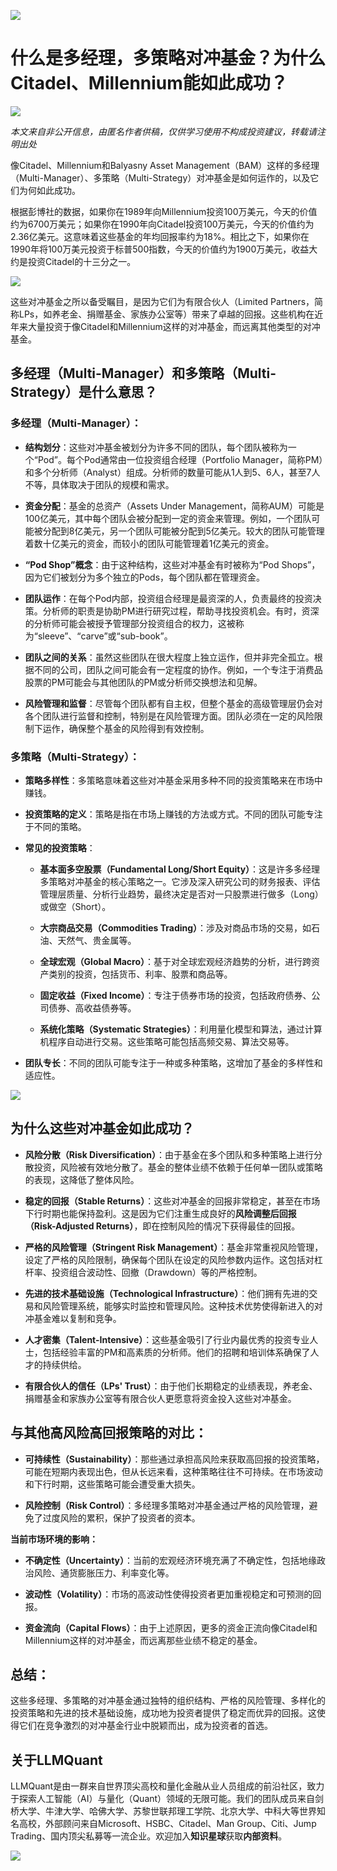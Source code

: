 ![](https://fastly.jsdelivr.net/gh/bucketio/img11@main/2024/10/21/1729466068183-23134fce-3131-4262-b18c-f378d71af4f6.gif)
# 什么是多经理，多策略对冲基金？为什么Citadel、Millennium能如此成功？

![](https://fastly.jsdelivr.net/gh/bucketio/img9@main/2024/10/20/1729465031968-b3c8959e-1d37-4b8a-91b1-b0b0dfe25143.png)

*本文来自非公开信息，由匿名作者供稿，仅供学习使用不构成投资建议，转载请注明出处*

像Citadel、Millennium和Balyasny Asset Management（BAM）这样的多经理（Multi-Manager）、多策略（Multi-Strategy）对冲基金是如何运作的，以及它们为何如此成功。

根据彭博社的数据，如果你在1989年向Millennium投资100万美元，今天的价值约为6700万美元；如果你在1990年向Citadel投资100万美元，今天的价值约为2.36亿美元。这意味着这些基金的年均回报率约为18%。相比之下，如果你在1990年将100万美元投资于标普500指数，今天的价值约为1900万美元，收益大约是投资Citadel的十三分之一。

![](https://fastly.jsdelivr.net/gh/bucketio/img4@main/2024/12/02/1733101206502-d2a7d293-c0d6-41e6-a2f5-738dcd8433c6.png)

这些对冲基金之所以备受瞩目，是因为它们为有限合伙人（Limited Partners，简称LPs，如养老金、捐赠基金、家族办公室等）带来了卓越的回报。这些机构在近年来大量投资于像Citadel和Millennium这样的对冲基金，而远离其他类型的对冲基金。

## 多经理（Multi-Manager）和多策略（Multi-Strategy）是什么意思？

### 多经理（Multi-Manager）：

- **结构划分**：这些对冲基金被划分为许多不同的团队，每个团队被称为一个“Pod”。每个Pod通常由一位投资组合经理（Portfolio Manager，简称PM）和多个分析师（Analyst）组成。分析师的数量可能从1人到5、6人，甚至7人不等，具体取决于团队的规模和需求。

- **资金分配**：基金的总资产（Assets Under Management，简称AUM）可能是100亿美元，其中每个团队会被分配到一定的资金来管理。例如，一个团队可能被分配到8亿美元，另一个团队可能被分配到5亿美元。较大的团队可能管理着数十亿美元的资金，而较小的团队可能管理着1亿美元的资金。

- **“Pod Shop”概念**：由于这种结构，这些对冲基金有时被称为“Pod Shops”，因为它们被划分为多个独立的Pods，每个团队都在管理资金。

- **团队运作**：在每个Pod内部，投资组合经理是最资深的人，负责最终的投资决策。分析师的职责是协助PM进行研究过程，帮助寻找投资机会。有时，资深的分析师可能会被授予管理部分投资组合的权力，这被称为“sleeve”、“carve”或“sub-book”。

- **团队之间的关系**：虽然这些团队在很大程度上独立运作，但并非完全孤立。根据不同的公司，团队之间可能会有一定程度的协作。例如，一个专注于消费品股票的PM可能会与其他团队的PM或分析师交换想法和见解。

- **风险管理和监督**：尽管每个团队都有自主权，但整个基金的高级管理层仍会对各个团队进行监督和控制，特别是在风险管理方面。团队必须在一定的风险限制下运作，确保整个基金的风险得到有效控制。


### 多策略（Multi-Strategy）：

- **策略多样性**：多策略意味着这些对冲基金采用多种不同的投资策略来在市场中赚钱。

- **投资策略的定义**：策略是指在市场上赚钱的方法或方式。不同的团队可能专注于不同的策略。

- **常见的投资策略**：

  - **基本面多空股票（Fundamental Long/Short Equity）**：这是许多多经理多策略对冲基金的核心策略之一。它涉及深入研究公司的财务报表、评估管理层质量、分析行业趋势，最终决定是否对一只股票进行做多（Long）或做空（Short）。

  - **大宗商品交易（Commodities Trading）**：涉及对商品市场的交易，如石油、天然气、贵金属等。

  - **全球宏观（Global Macro）**：基于对全球宏观经济趋势的分析，进行跨资产类别的投资，包括货币、利率、股票和商品等。

  - **固定收益（Fixed Income）**：专注于债券市场的投资，包括政府债券、公司债券、高收益债券等。

  - **系统化策略（Systematic Strategies）**：利用量化模型和算法，通过计算机程序自动进行交易。这些策略可能包括高频交易、算法交易等。

- **团队专长**：不同的团队可能专注于一种或多种策略，这增加了基金的多样性和适应性。


![](https://fastly.jsdelivr.net/gh/bucketio/img12@main/2024/12/02/1733101231723-3433660c-8290-4daa-a603-d7896c364390.png)

## 为什么这些对冲基金如此成功？

- **风险分散（Risk Diversification）**：由于基金在多个团队和多种策略上进行分散投资，风险被有效地分散了。基金的整体业绩不依赖于任何单一团队或策略的表现，这降低了整体风险。

- **稳定的回报（Stable Returns）**：这些对冲基金的回报非常稳定，甚至在市场下行时期也能保持盈利。这是因为它们注重生成良好的**风险调整后回报（Risk-Adjusted Returns）**，即在控制风险的情况下获得最佳的回报。

- **严格的风险管理（Stringent Risk Management）**：基金非常重视风险管理，设定了严格的风险限制，确保每个团队在设定的风险参数内运作。这包括对杠杆率、投资组合波动性、回撤（Drawdown）等的严格控制。

- **先进的技术基础设施（Technological Infrastructure）**：他们拥有先进的交易和风险管理系统，能够实时监控和管理风险。这种技术优势使得新进入的对冲基金难以复制和竞争。

- **人才密集（Talent-Intensive）**：这些基金吸引了行业内最优秀的投资专业人士，包括经验丰富的PM和高素质的分析师。他们的招聘和培训体系确保了人才的持续供给。

- **有限合伙人的信任（LPs' Trust）**：由于他们长期稳定的业绩表现，养老金、捐赠基金和家族办公室等有限合伙人更愿意将资金投入这些对冲基金。

## 与其他高风险高回报策略的对比：

- **可持续性（Sustainability）**：那些通过承担高风险来获取高回报的投资策略，可能在短期内表现出色，但从长远来看，这种策略往往不可持续。在市场波动和下行时期，这些策略可能会遭受重大损失。

- **风险控制（Risk Control）**：多经理多策略对冲基金通过严格的风险管理，避免了过度风险的累积，保护了投资者的资本。

**当前市场环境的影响：**

- **不确定性（Uncertainty）**：当前的宏观经济环境充满了不确定性，包括地缘政治风险、通货膨胀压力、利率变化等。

- **波动性（Volatility）**：市场的高波动性使得投资者更加重视稳定和可预测的回报。

- **资金流向（Capital Flows）**：由于上述原因，更多的资金正流向像Citadel和Millennium这样的对冲基金，而远离那些业绩不稳定的基金。

## 总结：

这些多经理、多策略的对冲基金通过独特的组织结构、严格的风险管理、多样化的投资策略和先进的技术基础设施，成功地为投资者提供了稳定而优异的回报。这使得它们在竞争激烈的对冲基金行业中脱颖而出，成为投资者的首选。



## 关于LLMQuant

LLMQuant是由一群来自世界顶尖高校和量化金融从业人员组成的前沿社区，致力于探索人工智能（AI）与量化（Quant）领域的无限可能。我们的团队成员来自剑桥大学、牛津大学、哈佛大学、苏黎世联邦理工学院、北京大学、中科大等世界知名高校，外部顾问来自Microsoft、HSBC、Citadel、Man Group、Citi、Jump Trading、国内顶尖私募等一流企业。欢迎加入**知识星球**获取**内部资料**。


![](https://fastly.jsdelivr.net/gh/bucketio/img18@main/2024/11/25/1732559558614-d948e868-f4e2-4f17-9d6d-d7af1440a312.JPG)
